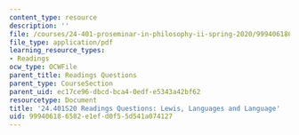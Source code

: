 ```yaml
---
content_type: resource
description: ''
file: /courses/24-401-proseminar-in-philosophy-ii-spring-2020/999406186582e1efd0f55d541a074127_MIT24_401S20_Questions5.pdf
file_type: application/pdf
learning_resource_types:
- Readings
ocw_type: OCWFile
parent_title: Readings Questions
parent_type: CourseSection
parent_uid: ec17ce96-dbcd-bca4-0edf-e5343a42bf62
resourcetype: Document
title: '24.401S20 Readings Questions: Lewis, Languages and Language'
uid: 99940618-6582-e1ef-d0f5-5d541a074127
---
```


